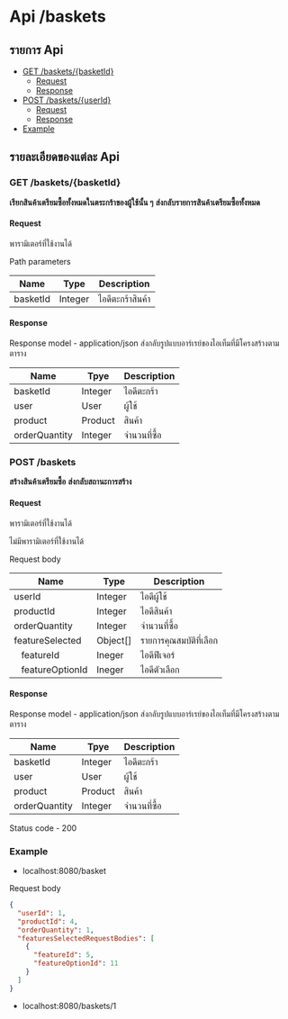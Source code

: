 # Api /baskets

## รายการ Api

- [GET /baskets/{basketId}](#get-basketsuserid)
  - [Request](#request)
  - [Response](#response)
- [POST /baskets/{userId}](#post-basketuserid)
  - [Request](#request-2)
  - [Response](#response-2)
- [Example](#example)

## รายละเอียดของแต่ละ Api

### GET /baskets/{basketId}

**เรียกสินค้าเตรียมซื้อทั้งหมดในตระกร้าของผู้ใช้นั้น ๆ**
**ส่งกลับรายการสินค้าเตรียมซื้อทั้งหมด**

#### Request

พารามิเตอร์ที่ใช้งานได้

Path parameters

| Name     | Type    | Description      |
| -------- | ------- | ---------------- |
| basketId | Integer | ไอดีตะกร้าสินค้า |

#### Response

Response model - application/json
ส่งกลับรูปแบบอาร์เรย์ของไอเท็มที่มีโครงสร้างตามตาราง

| Name          | Tpye    | Description  |
| ------------- | ------- | ------------ |
| basketId      | Integer | ไอดีตะกร้า   |
| user          | User    | ผู้ใช้       |
| product       | Product | สินค้า       |
| orderQuantity | Integer | จำนวนที่ซื้อ |

### POST /baskets

**สร้างสินค้าเตรียมซื้อ**
**ส่งกลับสถานะการสร้าง**

#### Request

พารามิเตอร์ที่ใช้งานได้

ไม่มีพารามิเตอร์ที่ใช้งานได้

Request body

| Name                              | Type     | Description             |
| --------------------------------- | -------- | ----------------------- |
| userId                            | Integer  | ไอดีผู้ใช้              |
| productId                         | Integer  | ไอดีสินค้า              |
| orderQuantity                     | Integer  | จำนวนที่ซื้อ            |
| featureSelected                   | Object[] | รายการคุณสมบัติที่เลือก |
| &nbsp;&nbsp;&nbsp;featureId       | Ineger   | ไอดีฟีเจอร์             |
| &nbsp;&nbsp;&nbsp;featureOptionId | Ineger   | ไอดีตัวเลือก            |

#### Response

Response model - application/json
ส่งกลับรูปแบบอาร์เรย์ของไอเท็มที่มีโครงสร้างตามตาราง

| Name          | Tpye    | Description  |
| ------------- | ------- | ------------ |
| basketId      | Integer | ไอดีตะกร้า   |
| user          | User    | ผู้ใช้       |
| product       | Product | สินค้า       |
| orderQuantity | Integer | จำนวนที่ซื้อ |

Status code - 200

### Example

- localhost:8080/basket

Request body

```json
{
  "userId": 1,
  "productId": 4,
  "orderQuantity": 1,
  "featuresSelectedRequestBodies": [
    {
      "featureId": 5,
      "featureOptionId": 11
    }
  ]
}
```

- localhost:8080/baskets/1
